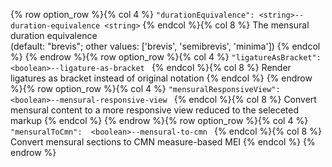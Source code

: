 {% row option_row %}{% col 4 %} <span class="lang1">`"durationEquivalence": <string>`</span><span class="lang2">`--duration-equivalence <string>`</span> {% endcol %}{% col 8 %} The mensural duration equivalence<br/>(default: "brevis"; other values: ['brevis', 'semibrevis', 'minima']) {% endcol %}
{% endrow %}{% row option_row %}{% col 4 %} <span class="lang1">`"ligatureAsBracket":  <boolean>`</span><span class="lang2">`--ligature-as-bracket `</span> {% endcol %}{% col 8 %} Render ligatures as bracket instead of original notation {% endcol %}
{% endrow %}{% row option_row %}{% col 4 %} <span class="lang1">`"mensuralResponsiveView":  <boolean>`</span><span class="lang2">`--mensural-responsive-view `</span> {% endcol %}{% col 8 %} Convert mensural content to a more responsive view reduced to the seleceted markup {% endcol %}
{% endrow %}{% row option_row %}{% col 4 %} <span class="lang1">`"mensuralToCmn":  <boolean>`</span><span class="lang2">`--mensural-to-cmn `</span> {% endcol %}{% col 8 %} Convert mensural sections to CMN measure-based MEI {% endcol %}
{% endrow %}